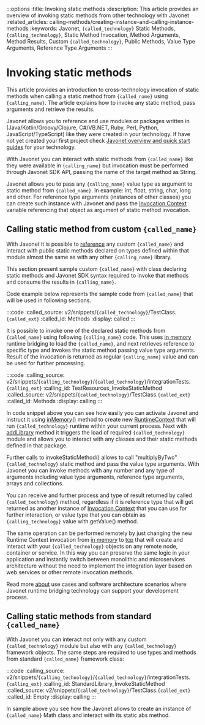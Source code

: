 :::options
:title: Invoking static methods
:description: This article provides an overview of invoking static methods from other technology with Javonet
:related_articles: calling-methods/creating-instance-and-calling-instance-methods
:keywords: Javonet, `{called_technology}` Static Methods, `{calling_technology}`, Static Method Invocation, Method Arguments, Method Results, Custom `{called_technology}`, Public Methods, Value Type Arguments, Reference Type Arguments
:::

# Invoking static methods
  
This article provides an introduction to cross-technology invocation of static methods when calling a static method from `{called_name}` using `{calling_name}`. The article explains how to invoke any static method, pass arguments and retrieve the results.  

Javonet allows you to reference and use modules or packages written in (Java/Kotlin/Groovy/Clojure, C#/VB.NET, Ruby, Perl, Python, JavaScript/TypeScript) like they were created in your technology. If have not yet created your first project check [Javonet overview and quick start guides](/guides/v2/`{calling_technology}`/`{called_technology}`/getting-started/about-javonet) for your technology.
  
With Javonet you can interact with static methods from `{called_name}` like they were available in `{calling_name}` but invocation must be performed through Javonet SDK API, passing the name of the target method as String.  
  
Javonet allows you to pass any `{calling_name}` value type as argument to static method from `{called_name}`. In example: int, float, string, char, long and other. For reference type arguments (instances of other classes) you can create such instance with Javonet and pass the [Invocation Context](/guides/v2/`{calling_technology}`/`{called_technology}`/foundations/invocation-context) variable referencing that object as argument of static method invocation.  
  
## Calling static method from custom `{called_name}`
  
With Javonet it is possible to [reference](/guides/v2/`{calling_technology}`/`{called_technology}`/getting-started/adding-references-to-libraries) any custom `{called_name}` and interact with public static methods declared on types defined within that module almost the same as with any other `{calling_name}` library.  
  
This section present sample custom `{called_name}` with class declaring static methods and Javonet SDK syntax required to invoke that methods and consume the results in `{calling_name}`.  
  
Code example below represents the sample code from `{called_name}` that will be used in following sections.  
  
:::code 
:called_source: v2/snippets/`{called_technology}`/TestClass.`{called_ext}`
:called_id: Methods
:display: called
:::
    
It is possible to invoke one of the declared static methods from `{called_name}` using following `{calling_name}` code. This uses [in memory](/guides/v2/`{calling_technology}`/`{called_technology}`/foundations/in-memory-channel) runtime bridging to load the `{called_name}`, and next retrieves reference to specific type and invokes the static method passing value type arguments. Result of the invocation is returned as regular `{calling_name}` value and can be used for further processing.
  
:::code 
:calling_source: v2/snippets/`{calling_technology}`/`{called_technology}`/integrationTests.`{calling_ext}`
:calling_id: TestResources_InvokeStaticMethod
:called_source: v2/snippets/`{called_technology}`/TestClass.`{called_ext}`
:called_id: Methods
:display: calling
:::

In code snippet above you can see how easily you can activate Javonet and instruct it using [inMemory()](/guides/v2/`{calling_technology}`/`{called_technology}`/foundations/in-memory-channel) method to create new [RuntimeContext](/guides/v2/`{calling_technology}`/`{called_technology}`/foundations/runtime-context) that will run `{called_technology}` runtime within your current process. Next with [addLibrary](/guides/v2/`{calling_technology}`/`{called_technology}`/getting-started/adding-references-to-libraries) method it triggers the load of required `{called_technology}` module and allows you to interact with any classes and their static methods defined in that package.

Further calls to invokeStaticMethod() allows to call "multiplyByTwo" `{called_technology}` static method and pass the value type arguments. With Javonet you can invoke methods with any number and any type of arguments including value type arguments, reference type arguments, arrays and collections. 

You can receive and further process and type of result returned by called `{called_technology}` method, regardless if it is reference type that will get returned as another instance of [Invocation Context](/guides/v2/`{calling_technology}`/`{called_technology}`/foundations/invocation-context) that you can use for further interaction, or value type that you can obtain as `{calling_technology}` value with getValue() method. 

The same operation can be performed remotely by just changing the new Runtime Context invocation from [in memory](/guides/v2/`{calling_technology}`/`{called_technology}`/foundations/in-memory-channel) to [tcp](/guides/v2/`{calling_technology}`/`{called_technology}`/foundations/tcp-channel) that will create and interact with your `{called_technology}` objects on any remote node, container or service. In this way you can preserve the same logic in your application and instantly switch between monolithic and microservices architecture without the need to implement the integration layer based on web services or other remote invocation methods.

Read more [about](/guides/v2/`{calling_technology}`/`{called_technology}`/getting-started/about-javonet) use cases and software architecture scenarios where Javonet runtime bridging technology can support your development process.
   
## Calling static methods from standard `{called_name}`
  
With Javonet you can interact not only with any custom `{called_technology}` module but also with any `{called_technology}` framework objects. The same steps are required to use types and methods from standard `{called_name}` framework class:

:::code 
:calling_source: v2/snippets/`{calling_technology}`/`{called_technology}`/integrationTests.`{calling_ext}`
:calling_id: StandardLibrary_InvokeStaticMethod
:called_source: v2/snippets/`{called_technology}`/TestClass.`{called_ext}`
:called_id: Empty
:display: calling
:::

In sample above you see how the Javonet allows to create an instance of `{called_name}` Math class and interact with its static abs method.
